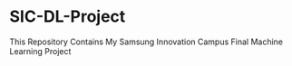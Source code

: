 # SIC-DL-Project
This Repository Contains My Samsung Innovation Campus Final Machine Learning Project 
